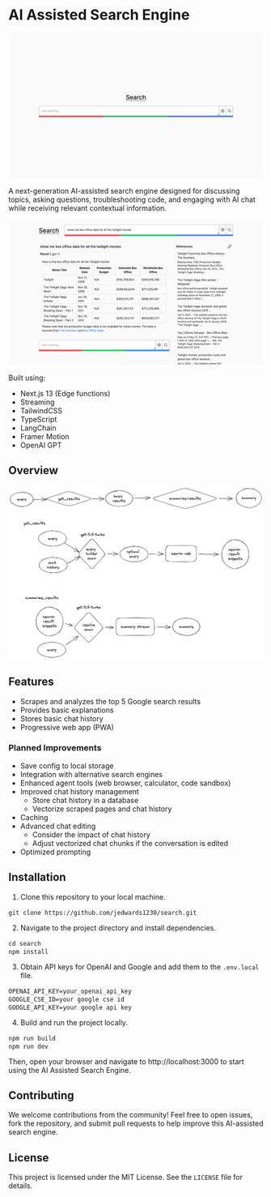 # AI Assisted Search Engine

![home.png](./home.png) 

A next-generation AI-assisted search engine designed for discussing topics, asking questions, troubleshooting code, and engaging with AI chat while receiving relevant contextual information.

![results.png](./results.png) 

Built using:
- Next.js 13 (Edge functions)
- Streaming
- TailwindCSS
- TypeScript
- LangChain
- Framer Motion
- OpenAI GPT

## Overview

![chart.excalidraw.png](./chart.excalidraw.png) 

## Features

- Scrapes and analyzes the top 5 Google search results
- Provides basic explanations
- Stores basic chat history
- Progressive web app (PWA)

### Planned Improvements
- Save config to local storage
- Integration with alternative search engines
- Enhanced agent tools (web browser, calculator, code sandbox)
- Improved chat history management
  - Store chat history in a database
  - Vectorize scraped pages and chat history
- Caching
- Advanced chat editing
  - Consider the impact of chat history
  - Adjust vectorized chat chunks if the conversation is edited
- Optimized prompting

## Installation

1. Clone this repository to your local machine.

```
git clone https://github.com/jedwards1230/search.git
```

2. Navigate to the project directory and install dependencies.
```
cd search
npm install
```

3. Obtain API keys for OpenAI and Google and add them to the `.env.local` file.
```
OPENAI_API_KEY=your_openai_api_key
GOOGLE_CSE_ID=your google cse id
GOOGLE_API_KEY=your google api key
```

4. Build and run the project locally.
```
npm run build
npm run dev
```

Then, open your browser and navigate to http://localhost:3000 to start using the AI Assisted Search Engine.

## Contributing

We welcome contributions from the community! Feel free to open issues, fork the repository, and submit pull requests to help improve this AI-assisted search engine.

## License

This project is licensed under the MIT License. See the `LICENSE` file for details.